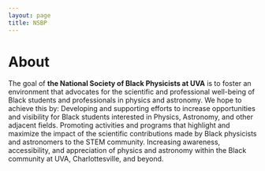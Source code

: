 ```yaml
---
layout: page
title: NSBP
---
```


# About

The goal of **the National Society of Black Physicists at UVA** is to foster an environment that advocates for the scientific and professional well-being of Black students and professionals in physics and astronomy. We hope to achieve this by:
Developing and supporting efforts to increase opportunities and visibility for Black students interested in Physics, Astronomy, and other adjacent fields.
Promoting activities and programs that highlight and maximize the impact of the scientific contributions made by Black physicists and astronomers to the STEM community.
Increasing awareness, accessibility, and appreciation of physics and astronomy within the Black community at UVA, Charlottesville, and beyond.

